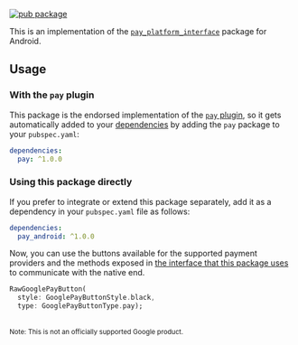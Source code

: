 [![pub package](https://img.shields.io/pub/v/pay.svg)](https://pub.dartlang.org/packages/pay_android)

This is an implementation of the [`pay_platform_interface`](../pay_platform_interface) package for Android.

## Usage

### With the `pay` plugin

This package is the endorsed implementation of the [`pay` plugin](https://pub.dev/packages/pay), so it gets automatically added to your [dependencies](https://flutter.dev/platform-plugins/) by adding the `pay` package to your `pubspec.yaml`:

```yaml
dependencies:
  pay: ^1.0.0
```
### Using this package directly

If you prefer to integrate or extend this package separately, add it as a dependency in your `pubspec.yaml` file as follows:

```yaml
dependencies:
  pay_android: ^1.0.0
```

Now, you can use the buttons available for the supported payment providers and the methods exposed in [the interface that this package uses](../pay_platform_interface) to communicate with the native end.

```dart
RawGooglePayButton(
  style: GooglePayButtonStyle.black,
  type: GooglePayButtonType.pay);
```

<br>
<sup>Note: This is not an officially supported Google product.</sup>